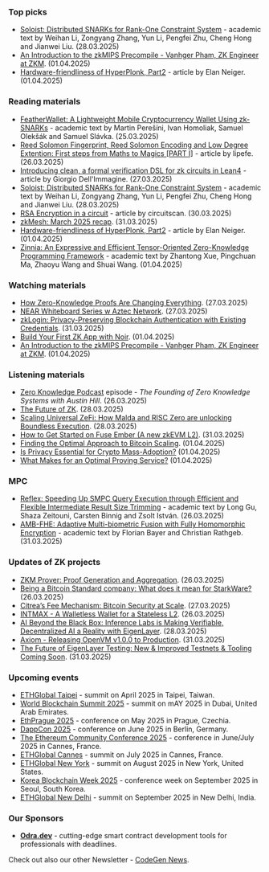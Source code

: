 ### Top picks
* [Soloist: Distributed SNARKs for Rank-One Constraint System](https://eprint.iacr.org/2025/557.pdf) - academic text by Weihan Li, Zongyang Zhang, Yun Li, Pengfei Zhu, Cheng Hong and Jianwei Liu. (28.03.2025)
* [An Introduction to the zkMIPS Precompile - Vanhger Pham, ZK Engineer at ZKM](https://www.youtube.com/watch?v=_Vm3XH-ygJk). (01.04.2025)
* [Hardware-friendliness of HyperPlonk, Part2](https://hackmd.io/@Ingonyama/Hardware-Friendliness-HyperPlonk-Part2) - article by Elan Neiger. (01.04.2025)

### Reading materials 
* [FeatherWallet: A Lightweight Mobile Cryptocurrency Wallet Using zk-SNARKs](https://arxiv.org/pdf/2503.22717) - academic text by Martin Perešíni, Ivan Homoliak, Samuel Olekšák and Samuel Slávka. (25.03.2025)
* [Reed Solomon Fingerprint, Reed Solomon Encoding and Low Degree Extention: First steps from Maths to Magics [PART I]](https://medium.com/@0xlipefe/first-steps-from-maths-to-magics-reed-solomon-fingerprint-reed-solomon-encoding-and-low-degree-b22dfa01df20) - article by lipefe. (26.03.2025)
* [Introducing clean, a formal verification DSL for zk circuits in Lean4](https://blog.zksecurity.xyz/posts/clean/) - article by Giorgio Dell'Immagine. (27.03.2025)
* [Soloist: Distributed SNARKs for Rank-One Constraint System](https://eprint.iacr.org/2025/557.pdf) - academic text by Weihan Li, Zongyang Zhang, Yun Li, Pengfei Zhu, Cheng Hong and Jianwei Liu. (28.03.2025)
* [RSA Encryption in a circuit](https://medium.com/@circuitscan/rsa-encryption-in-a-circuit-c277e205f638) - article by circuitscan. (30.03.2025)
* [zkMesh: March 2025 recap](https://zkmesh.substack.com/p/zk-mesh-march-2025-recap). (31.03.2025)
* [Hardware-friendliness of HyperPlonk, Part2](https://hackmd.io/@Ingonyama/Hardware-Friendliness-HyperPlonk-Part2) - article by Elan Neiger. (01.04.2025)
* [Zinnia: An Expressive and Efficient Tensor-Oriented Zero-Knowledge Programming Framework](https://eprint.iacr.org/2025/572.pdf) - academic text by Zhantong Xue, Pingchuan Ma, Zhaoyu Wang and Shuai Wang. (01.04.2025)

### Watching materials
* [How Zero-Knowledge Proofs Are Changing Everything](https://www.youtube.com/watch?v=PhNEpKtLrmE). (27.03.2025)
* [NEAR Whiteboard Series w Aztec Network](https://www.youtube.com/watch?v=0-eDJbhIvIM). (27.03.2025)
* [zkLogin: Privacy-Preserving Blockchain Authentication with Existing Credentials](https://www.youtube.com/watch?v=FRAUB8N9RJw). (31.03.2025)
* [Build Your First ZK App with Noir](https://www.youtube.com/watch?v=06INZUM5Ca8). (01.04.2025)
* [An Introduction to the zkMIPS Precompile - Vanhger Pham, ZK Engineer at ZKM](https://www.youtube.com/watch?v=_Vm3XH-ygJk). (01.04.2025)
 
### Listening materials
* [Zero Knowledge Podcast](https://zeroknowledge.fm/podcast/354/) episode - *The Founding of Zero Knowledge Systems with Austin Hill*. (26.03.2025)
* [The Future of ZK](https://www.youtube.com/watch?v=EF18Ptt3esI). (28.03.2025)
* [Scaling Universal ZeFi: How Malda and RISC Zero are unlocking Boundless Execution](https://www.youtube.com/watch?v=RyS8Ww-M4l0). (28.03.2025)
* [How to Get Started on Fuse Ember (A new zkEVM L2)](https://www.youtube.com/watch?v=xPzuAPKSlrw). (31.03.2025)
* [Finding the Optimal Approach to Bitcoin Scaling](https://www.youtube.com/watch?v=55pTvOrYoVs). (01.04.2025)
* [Is Privacy Essential for Crypto Mass-Adoption?](https://www.youtube.com/watch?v=Is7sPIUEafk) (01.04.2025)
* [What Makes for an Optimal Proving Service?](https://www.youtube.com/watch?v=EXdSB4jC4-s) (01.04.2025)

### MPC
* [Reflex: Speeding Up SMPC Query Execution through Efficient and Flexible Intermediate Result Size Trimming](https://arxiv.org/pdf/2503.20932) - academic text by Long Gu, Shaza Zeitouni, Carsten Binnig and Zsolt István. (26.03.2025)
* [AMB-FHE: Adaptive Multi-biometric Fusion with Fully Homomorphic Encryption](https://arxiv.org/pdf/2503.23949) - academic text by Florian Bayer and Christian Rathgeb. (31.03.2025)

### Updates of ZK projects
* [ZKM Prover: Proof Generation and Aggregation](https://www.zkm.io/blog/zkm-prover-proof-generation-and-aggregation). (26.03.2025)
* [Being a Bitcoin Standard company: What does it mean for StarkWare?](https://starkware.co/blog/starkware-bitcoin-standard/) (26.03.2025)
* [Citrea’s Fee Mechanism: Bitcoin Security at Scale](https://www.blog.citrea.xyz/citrea-fee-mechanism-bitcoin-security-at-scale/). (27.03.2025)
* [INTMAX - A Walletless Wallet for a Stateless L2](https://medium.com/intmax/a-walletless-wallet-for-a-stateless-l2-c958fb249697). (26.03.2025)
* [AI Beyond the Black Box: Inference Labs is Making Verifiable, Decentralized AI a Reality with EigenLayer](https://www.blog.eigenlayer.xyz/ai-beyond-the-black-box-inference-labs-is-making-verifiable-decentralized-ai-a-reality-with-eigenlayer/). (28.03.2025)
* [Axiom - Releasing OpenVM v1.0.0 to Production](https://blog.axiom.xyz/openvm-v1/). (31.03.2025)
* [The Future of EigenLayer Testing: New & Improved Testnets & Tooling Coming Soon](https://www.blog.eigenlayer.xyz/the-future-of-eigenlayer-testing-new-and-improved-testnets-tooling-coming-soon/). (31.03.2025)
 
### Upcoming events
* [ETHGlobal Taipei](https://ethglobal.com/events/taipei) - summit on April 2025 in Taipei, Taiwan.
* [World Blockchain Summit 2025](https://worldblockchainsummit.com/dxb-oct-24/) - summit on mAY 2025 in Dubai, United Arab Emirates.
* [EthPrague 2025](https://ethprague.com/) - conference on May 2025 in Prague, Czechia.
* [DappCon 2025](https://dappcon.io/#about) - conference on June 2025 in Berlin, Germany.
* [The Ethereum Community Conference 2025](https://ethcc.io/) - conference in June/July 2025 in Cannes, France.
* [ETHGlobal Cannes](https://ethglobal.com/events/cannes) - summit on July 2025 in Cannes, France.
* [ETHGlobal New York](https://ethglobal.com/events/newyork2025) - summit on August 2025 in New York, United States.
* [Korea Blockchain Week 2025](https://koreablockchainweek.com/) - conference week on September 2025 in Seoul, South Korea.
* [ETHGlobal New Delhi](https://ethglobal.com/events/newdelhi) - summit on September 2025 in New Delhi, India.

### Our Sponsors
* **[Odra.dev](https://odra.dev)** - cutting-edge smart contract development tools for professionals with deadlines.

Check out also our other Newsletter - [CodeGen News](https://codegen.substack.com/p/codegen-news-for-2025-04-02). 

